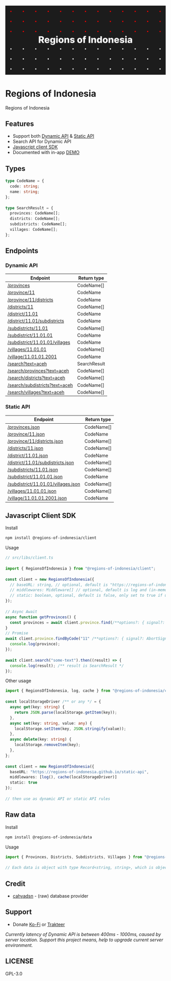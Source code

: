 ![](./public/Cover.png)

# Regions of Indonesia

Regions of Indonesia

## Features

- Support both [Dynamic API](https://github.com/regions-of-indonesia/api) & [Static API](https://github.com/regions-of-indonesia/api)
- Search API for Dynamic API
- [Javascript client SDK](https://github.com/regions-of-indonesia/client)
- Documented with in-app [DEMO](https://regions-of-indonesia.netlify.app)

## Types

```typescript
type CodeName = {
  code: string;
  name: string;
};

type SearchResult = {
  provinces: CodeName[];
  districts: CodeName[];
  subdistricts: CodeName[];
  villages: CodeName[];
};
```

## Endpoints

### Dynamic API

| Endpoint                                                                                                         | Return type  |
| ---------------------------------------------------------------------------------------------------------------- | ------------ |
| [/provinces](https://regions-of-indonesia-flamrdevs.koyeb.app/provinces)                                         | CodeName[]   |
| [/province/11](https://regions-of-indonesia-flamrdevs.koyeb.app/province/11)                                     | CodeName     |
| [/province/11/districts](https://regions-of-indonesia-flamrdevs.koyeb.app/province/11/districts)                 | CodeName     |
| [/districts/11](https://regions-of-indonesia-flamrdevs.koyeb.app/districts/11)                                   | CodeName[]   |
| [/district/11.01](https://regions-of-indonesia-flamrdevs.koyeb.app/district/11.01)                               | CodeName     |
| [/district/11.01/subdistricts](https://regions-of-indonesia-flamrdevs.koyeb.app/district/11.01/subdistricts)     | CodeName     |
| [/subdistricts/11.01](https://regions-of-indonesia-flamrdevs.koyeb.app/subdistricts/11.01)                       | CodeName[]   |
| [/subdistrict/11.01.01](https://regions-of-indonesia-flamrdevs.koyeb.app/subdistrict/11.01.01)                   | CodeName     |
| [/subdistrict/11.01.01/villages](https://regions-of-indonesia-flamrdevs.koyeb.app/subdistrict/11.01.01/villages) | CodeName     |
| [/villages/11.01.01](https://regions-of-indonesia-flamrdevs.koyeb.app/villages/11.01.01)                         | CodeName[]   |
| [/village/11.01.01.2001](https://regions-of-indonesia-flamrdevs.koyeb.app/village/11.01.01.2001)                 | CodeName     |
| [/search?text=aceh](https://regions-of-indonesia-flamrdevs.koyeb.app/search?text=aceh)                           | SearchResult |
| [/search/provinces?text=aceh](https://regions-of-indonesia-flamrdevs.koyeb.app/search/provinces?text=aceh)       | CodeName[]   |
| [/search/districts?text=aceh](https://regions-of-indonesia-flamrdevs.koyeb.app/search/districts?text=aceh)       | CodeName[]   |
| [/search/subdistricts?text=aceh](https://regions-of-indonesia-flamrdevs.koyeb.app/search/subdistricts?text=aceh) | CodeName[]   |
| [/search/villages?text=aceh](https://regions-of-indonesia-flamrdevs.koyeb.app/search/villages?text=aceh)         | CodeName[]   |

### Static API

| Endpoint                                                                                                                    | Return type |
| --------------------------------------------------------------------------------------------------------------------------- | ----------- |
| [/provinces.json](https://regions-of-indonesia.github.io/static-api/provinces/provinces.json)                               | CodeName[]  |
| [/province/11.json](https://regions-of-indonesia.github.io/static-api/province/11.json)                                     | CodeName    |
| [/province/11/districts.json](https://regions-of-indonesia.github.io/static-api/province/11/districts.json)                 | CodeName[]  |
| [/districts/11.json](https://regions-of-indonesia.github.io/static-api/districts/11.json)                                   | CodeName[]  |
| [/district/11.01.json](https://regions-of-indonesia.github.io/static-api/district/11.01.json)                               | CodeName    |
| [/district/11.01/subdistricts.json](https://regions-of-indonesia.github.io/static-api/district/11.01/subdistricts.json)     | CodeName[]  |
| [/subdistricts/11.01.json](https://regions-of-indonesia.github.io/static-api/subdistricts/11.01.json)                       | CodeName[]  |
| [/subdistrict/11.01.01.json](https://regions-of-indonesia.github.io/static-api/subdistrict/11.01.01.json)                   | CodeName    |
| [/subdistrict/11.01.01/villages.json](https://regions-of-indonesia.github.io/static-api/subdistrict/11.01.01/villages.json) | CodeName[]  |
| [/villages/11.01.01.json](https://regions-of-indonesia.github.io/static-api/villages/11.01.01.json)                         | CodeName[]  |
| [/village/11.01.01.2001.json](https://regions-of-indonesia.github.io/static-api/village/11.01.01.2001.json)                 | CodeName    |

## Javascript Client SDK

Install

```bash
npm install @regions-of-indonesia/client
```

Usage

```typescript
// src/libs/client.ts

import { RegionsOfIndonesia } from "@regions-of-indonesia/client";

const client = new RegionsOfIndonesia({
  // baseURL: string, // optional, default is "https://regions-of-indonesia-flamrdevs.koyeb.app"
  // middlewares: Middleware[] // optional, default is log and (in-memory) cache
  // static: boolean, optional, default is false, only set to true if use static API
});

// Async Await
async function getProvinces() {
  const provinces = await client.province.find(/**options?: { signal?: AbortSignal }*/);
}
// Promise
await client.province.findByCode("11" /**options?: { signal?: AbortSignal }*/).then((province) => {
  console.log(province);
});

await client.search("some-text").then((result) => {
  console.log(result); /** result is SearchResult */
});
```

Other usage

```typescript
import { RegionsOfIndonesia, log, cache } from "@regions-of-indonesia/client";

const localStorageDriver /** or any */ = {
  async get(key: string) {
    return JSON.parse(localStorage.getItem(key));
  },
  async set(key: string, value: any) {
    localStorage.setItem(key, JSON.stringify(value));
  },
  async delete(key: string) {
    localStorage.removeItem(key);
  },
};

const client = new RegionsOfIndonesia({
  baseURL: "https://regions-of-indonesia.github.io/static-api",
  middlewares: [log(), cache(localStorageDriver)]
  static: true
});

// then use as dynamic API or static API rules
```

## Raw data

Install

```bash
npm install @regions-of-indonesia/data
```

Usage

```typescript
import { Provinces, Districts, Subdistricts, Villages } from "@regions-of-indonesia/data";

// Each data is object with type Record<string, string>, which is object key as code, and object value as name
```

## Credit

- [cahyadsn](https://github.com/cahyadsn/wilayah) - (raw) database provider

## Support

- Donate [Ko-Fi](https://ko-fi.com/flamrdevs) or [Trakteer](https://trakteer.id/flamrdevs)

_Currently latency of Dynamic API is between 400ms - 1000ms, caused by server location. Support this project means, help to upgrade current server environment._

## LICENSE

GPL-3.0
